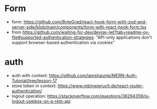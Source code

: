 # Form
* form: https://github.com/ByteGrad/react-hook-form-with-zod-and-server-side/blob/main/components/form-with-react-hook-form.tsx
* from https://github.com/waiting-for-dev/devise-jwt?tab=readme-ov-file#supported-authentication-strategies: "API-only applications don't support browser-based authentication via cookies"
# auth
* auth with context: https://github.com/iamshaunjp/MERN-Auth-Tutorial/tree/lesson-17
* store token in context: https://www.robinwieruch.de/react-router-authentication/
* logout operation: https://stackoverflow.com/questions/36294359/is-logout-useless-on-a-rest-api